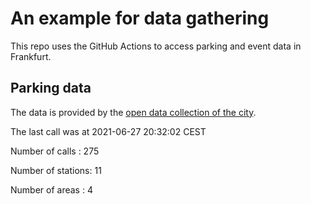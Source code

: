 # An example for data gathering

This repo uses the GitHub Actions to access parking and event data in Frankfurt.

## Parking data
The data is provided by the [open data collection of the city](https://www.offenedaten.frankfurt.de/).

The last call was at 2021-06-27 20:32:02 CEST

Number of calls   : 275

Number of stations:  11

Number of areas   :   4


